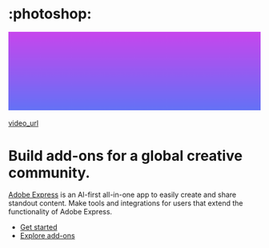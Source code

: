<Superhero slots="icon, fullWidthBackground, video, heading, text, buttons" variant="halfWidth" textColorWhite overGradient />

# :photoshop:

![Gradient background transitioning from pink at the top to blue at the bottom, with no visible objects or text.](../../../assets/vertical-gradient.png)

[video_url](https://main--adp-devsite--adobedocs.aem.page/express/add-ons/media_18687901ae5613eb6494cfe0da186a541403e0feb.mp4)

# Build add-ons for a global creative community.

[Adobe Express](https://adobe.com/express) is an AI-first all-in-one app to easily create and share standout content. Make tools and integrations for users that extend the functionality of Adobe Express.

* [Get started](https://developer.adobe.com/express/add-ons/docs/guides?aio_external)
* [Explore add-ons](https://new.express.adobe.com/add-ons)